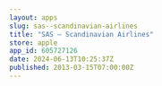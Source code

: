```yaml
---
layout: apps
slug: sas--scandinavian-airlines
title: "SAS – Scandinavian Airlines"
store: apple
app_id: 605727126
date: 2024-06-13T10:25:37Z
published: 2013-03-15T07:00:00Z
---
```

